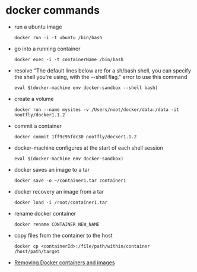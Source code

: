 # docker commands

* run a ubuntu image

   `docker run -i -t ubuntu /bin/bash`

* go into a running container

    `docker exec -i -t containerName /bin/bash`

* resolve "The default lines below are for a sh/bash shell, you can specify the shell you're using, with the --shell flag." error to use this command

    `eval $(docker-machine env docker-sandbox --shell bash)`

* create a volume

   `docker run --name mysites -v /Users/noot/docker/data:/data -it nootfly/docker1.1.2`

* commit a container

   `docker commit 1ff9c95fdc30 nootfly/docker1.1.2`

* docker-machine configures at the start of each shell session

  `eval $(docker-machine env docker-sandbox)`

* docker saves an image to a tar

   `docker save -o ~/container1.tar container1`

* docker recovery an image from a tar

   `docker load -i /root/container1.tar`

* rename docker container

   `docker rename CONTAINER NEW_NAME`

* copy files from the container to the host  

   `docker cp <containerId>:/file/path/within/container /host/path/target`

* [Removing Docker containers and images](https://zaiste.net/posts/removing_docker_containers/)    
